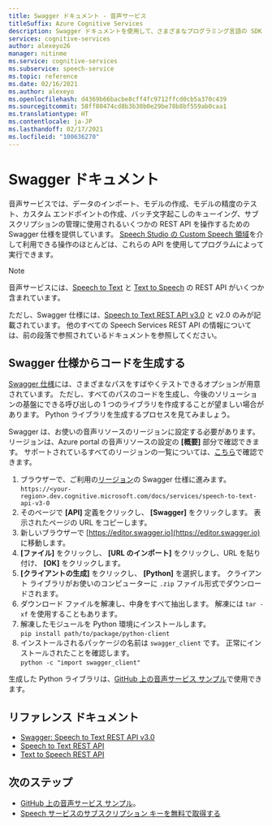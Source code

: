 ```yaml
---
title: Swagger ドキュメント - 音声サービス
titleSuffix: Azure Cognitive Services
description: Swagger ドキュメントを使用して、さまざまなプログラミング言語の SDK を自動生成できます。 Microsoft のサービスの操作はすべて Swagger によってサポートされています
services: cognitive-services
author: alexeyo26
manager: nitinme
ms.service: cognitive-services
ms.subservice: speech-service
ms.topic: reference
ms.date: 02/16/2021
ms.author: alexeyo
ms.openlocfilehash: d4369b66bacbe8cff4fc9712ffcd0cb5a370c439
ms.sourcegitcommit: 58ff80474cd8b3b30b0e29be78b8bf559ab0caa1
ms.translationtype: HT
ms.contentlocale: ja-JP
ms.lasthandoff: 02/17/2021
ms.locfileid: "100636270"
---
```

# <a name="swagger-documentation"></a>Swagger ドキュメント

音声サービスでは、データのインポート、モデルの作成、モデルの精度のテスト、カスタム エンドポイントの作成、バッチ文字起こしのキューイング、サブスクリプションの管理に使用されるいくつかの REST API を操作するための Swagger 仕様を提供しています。 [Speech Studio の Custom Speech 領域](https://aka.ms/customspeech)を介して利用できる操作のほとんどは、これらの API を使用してプログラムによって実行できます。

> [!NOTE]
> 音声サービスには、[Speech to Text](rest-speech-to-text.md) と [Text to Speech](rest-text-to-speech.md) の REST API がいくつか含まれています。  
>
> ただし、Swagger 仕様には、[Speech to Text REST API v3.0](rest-speech-to-text.md#speech-to-text-rest-api-v30) と v2.0 のみが記載されています。 他のすべての Speech Services REST API の情報については、前の段落で参照されているドキュメントを参照してください。

## <a name="generating-code-from-the-swagger-specification"></a>Swagger 仕様からコードを生成する

[Swagger 仕様](https://westus.dev.cognitive.microsoft.com/docs/services/speech-to-text-api-v3-0)には、さまざまなパスをすばやくテストできるオプションが用意されています。 ただし、すべてのパスのコードを生成し、今後のソリューションの基盤にできる呼び出しの 1 つのライブラリを作成することが望ましい場合があります。 Python ライブラリを生成するプロセスを見てみましょう。

Swagger は、お使いの音声リソースのリージョンに設定する必要があります。 リージョンは、Azure portal の音声リソースの設定の **[概要]** 部分で確認できます。 サポートされているすべてのリージョンの一覧については、[こちら](regions.md#speech-to-text)で確認できます。

1. ブラウザーで、ご利用の[リージョン](regions.md#speech-to-text)の Swagger 仕様に進みます。  
       `https://<your-region>.dev.cognitive.microsoft.com/docs/services/speech-to-text-api-v3-0`
1. そのページで **[API]** 定義をクリックし、 **[Swagger]** をクリックします。 表示されたページの URL をコピーします。
1. 新しいブラウザーで [https://editor.swagger.io](https://editor.swagger.io) に移動します。
1. **[ファイル]** をクリックし、 **[URL のインポート]** をクリックし、URL を貼り付け、 **[OK]** をクリックします。
1. **[クライアントの生成]** をクリックし、 **[Python]** を選択します。 クライアント ライブラリがお使いのコンピューターに `.zip` ファイル形式でダウンロードされます。
1. ダウンロード ファイルを解凍し、中身をすべて抽出します。 解凍には `tar -xf` を使用することもあります。
1. 解凍したモジュールを Python 環境にインストールします。  
      `pip install path/to/package/python-client`
1. インストールされるパッケージの名前は `swagger_client` です。 正常にインストールされたことを確認します。  
       `python -c "import swagger_client"`

生成した Python ライブラリは、[GitHub 上の音声サービス サンプル](https://aka.ms/csspeech/samples)で使用できます。

## <a name="reference-documents"></a>リファレンス ドキュメント

* [Swagger: Speech to Text REST API v3.0](https://westus.dev.cognitive.microsoft.com/docs/services/speech-to-text-api-v3-0)
* [Speech to Text REST API](rest-speech-to-text.md)
* [Text to Speech REST API](rest-text-to-speech.md)

## <a name="next-steps"></a>次のステップ

* [GitHub 上の音声サービス サンプル](https://aka.ms/csspeech/samples)。
* [Speech サービスのサブスクリプション キーを無料で取得する](overview.md#try-the-speech-service-for-free)
